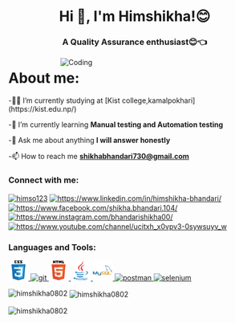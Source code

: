 <h1 align="center">Hi 👋, I'm Himshikha!😊</h1>
<h3 align="center">A Quality Assurance enthusiast😊👈</h3>
<img align="right" alt="Coding" width="400" src="https://www.google.com/search?q=animated++girl+coding+gif&tbm=isch&ved=2ahUKEwi0z4uphZ75AhXGj9gFHbB1CwQQ2-cCegQIABAA&oq=animated++girl+coding+gif&gs_lcp=CgNpbWcQAzoECCMQJzoFCAAQgAQ6BggAEB4QCFC1CljbFGD0GGgAcAB4AIABuQGIAccHkgEDMC42mAEAoAEBqgELZ3dzLXdpei1pbWfAAQE&sclient=img&ei=y8rjYvS9C8af4t4PsOutIA&bih=754&biw=1519&hl=en-GB#imgrc=lahMOKRfUGYsqM">

<h1>About me:</h1>
-👩‍🎓 I’m currently studying at [Kist college,kamalpokhari](https://kist.edu.np/)

-🌱 I’m currently learning **Manual testing and Automation testing**

-💬 Ask me about anything **I will answer honestly**

-📫 How to reach me **shikhabhandari730@gmail.com**

<h3 align="left">Connect with me:</h3>
<p align="left">
<a href="https://twitter.com/himso123" target="blank"><img align="center" src="https://raw.githubusercontent.com/rahuldkjain/github-profile-readme-generator/master/src/images/icons/Social/twitter.svg" alt="himso123" height="30" width="40" /></a>
<a href="https://linkedin.com/in/https://www.linkedin.com/in/himshikha-bhandari/" target="blank"><img align="center" src="https://raw.githubusercontent.com/rahuldkjain/github-profile-readme-generator/master/src/images/icons/Social/linked-in-alt.svg" alt="https://www.linkedin.com/in/himshikha-bhandari/" height="30" width="40" /></a>
<a href="https://fb.com/https://www.facebook.com/shikha.bhandari.104/" target="blank"><img align="center" src="https://raw.githubusercontent.com/rahuldkjain/github-profile-readme-generator/master/src/images/icons/Social/facebook.svg" alt="https://www.facebook.com/shikha.bhandari.104/" height="30" width="40" /></a>
<a href="https://instagram.com/https://www.instagram.com/bhandarishikha00/" target="blank"><img align="center" src="https://raw.githubusercontent.com/rahuldkjain/github-profile-readme-generator/master/src/images/icons/Social/instagram.svg" alt="https://www.instagram.com/bhandarishikha00/" height="30" width="40" /></a>
<a href="https://www.youtube.com/c/https://www.youtube.com/channel/ucitxh_x0vpv3-0sywsuyv_w" target="blank"><img align="center" src="https://raw.githubusercontent.com/rahuldkjain/github-profile-readme-generator/master/src/images/icons/Social/youtube.svg" alt="https://www.youtube.com/channel/ucitxh_x0vpv3-0sywsuyv_w" height="30" width="40" /></a>
</p>

<h3 align="left">Languages and Tools:</h3>
<p align="left"> <a href="https://www.w3schools.com/css/" target="_blank" rel="noreferrer"> <img src="https://raw.githubusercontent.com/devicons/devicon/master/icons/css3/css3-original-wordmark.svg" alt="css3" width="40" height="40"/> </a> <a href="https://git-scm.com/" target="_blank" rel="noreferrer"> <img src="https://www.vectorlogo.zone/logos/git-scm/git-scm-icon.svg" alt="git" width="40" height="40"/> </a> <a href="https://www.w3.org/html/" target="_blank" rel="noreferrer"> <img src="https://raw.githubusercontent.com/devicons/devicon/master/icons/html5/html5-original-wordmark.svg" alt="html5" width="40" height="40"/> </a> <a href="https://www.java.com" target="_blank" rel="noreferrer"> <img src="https://raw.githubusercontent.com/devicons/devicon/master/icons/java/java-original.svg" alt="java" width="40" height="40"/> </a> <a href="https://www.mysql.com/" target="_blank" rel="noreferrer"> <img src="https://raw.githubusercontent.com/devicons/devicon/master/icons/mysql/mysql-original-wordmark.svg" alt="mysql" width="40" height="40"/> </a> <a href="https://postman.com" target="_blank" rel="noreferrer"> <img src="https://www.vectorlogo.zone/logos/getpostman/getpostman-icon.svg" alt="postman" width="40" height="40"/> </a> <a href="https://www.selenium.dev" target="_blank" rel="noreferrer"> <img src="https://raw.githubusercontent.com/detain/svg-logos/780f25886640cef088af994181646db2f6b1a3f8/svg/selenium-logo.svg" alt="selenium" width="40" height="40"/> </a> </p>

<p><img align="left" src="https://github-readme-stats.vercel.app/api/top-langs?username=himshikha0802&show_icons=true&locale=en&layout=compact" alt="himshikha0802" /></p>

<p>&nbsp;<img align="center" src="https://github-readme-stats.vercel.app/api?username=himshikha0802&show_icons=true&locale=en" alt="himshikha0802" /></p>

<p><img align="center" src="https://github-readme-streak-stats.herokuapp.com/?user=himshikha0802&" alt="himshikha0802" /></p>
